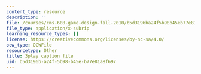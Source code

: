 ```yaml
---
content_type: resource
description: ''
file: /courses/cms-608-game-design-fall-2010/b5d3196ba24f5b98b45eb77e81a8f697_68559.vtt
file_type: application/x-subrip
learning_resource_types: []
license: https://creativecommons.org/licenses/by-nc-sa/4.0/
ocw_type: OCWFile
resourcetype: Other
title: 3play caption file
uid: b5d3196b-a24f-5b98-b45e-b77e81a8f697
---
```

